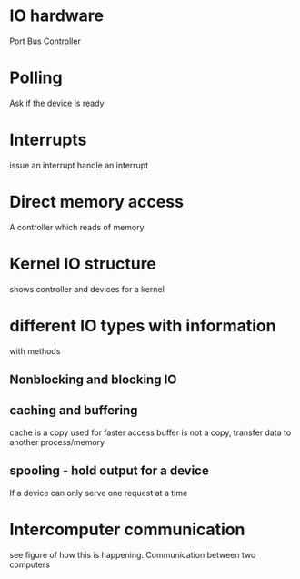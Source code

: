 # IO hardware
Port
Bus 
Controller

# Polling
Ask if the device is ready

# Interrupts
issue an interrupt
handle an interrupt

# Direct memory access
A controller which reads of memory 



# Kernel IO structure
shows controller and devices for a kernel

# different IO types with information
with methods

## Nonblocking and blocking IO

## caching and buffering
cache is a copy used for faster access
buffer is not a copy, transfer data to another process/memory

## spooling - hold output for a device
If a device can only serve one request at a time

# Intercomputer communication
see figure of how this is happening. Communication between two computers

